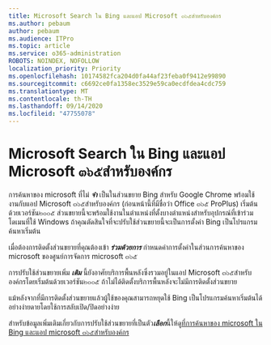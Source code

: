 ```yaml
---
title: Microsoft Search ใน Bing และแอป Microsoft ๓๖๕สำหรับองค์กร
ms.author: pebaum
author: pebaum
ms.audience: ITPro
ms.topic: article
ms.service: o365-administration
ROBOTS: NOINDEX, NOFOLLOW
localization_priority: Priority
ms.openlocfilehash: 10174582fca204d0fa44af23feba0f9412e99890
ms.sourcegitcommit: c6692ce0fa1358ec3529e59ca0ecdfdea4cdc759
ms.translationtype: MT
ms.contentlocale: th-TH
ms.lasthandoff: 09/14/2020
ms.locfileid: "47755078"
---
```

# <a name="microsoft-search-in-bing-and-microsoft-365-apps-for-enterprise"></a>Microsoft Search ใน Bing และแอป Microsoft ๓๖๕สำหรับองค์กร

การค้นหาของ microsoft ที่ไม่ ***จำ*** เป็นในส่วนขยาย Bing สำหรับ Google Chrome พร้อมใช้งานกับแอป Microsoft ๓๖๕สำหรับองค์กร (ก่อนหน้านี้ที่มีชื่อว่า Office ๓๖๕ ProPlus) เริ่มต้นด้วยเวอร์ชัน๒๐๐๕ ส่วนขยายนี้จะพร้อมใช้งานในตำแหน่งที่ตั้งบางตำแหน่งสำหรับอุปกรณ์ที่เข้าร่วมโดเมนที่ใช้ Windows ถ้าคุณตัดสินใจที่จะปรับใช้ส่วนขยายนี้จะเป็นการตั้งค่า Bing เป็นโปรแกรมค้นหาเริ่มต้น

เมื่อต้องการติดตั้งส่วนขยายที่คุณต้องเข้า ***ร่วมด้วยการ*** กำหนดค่าการตั้งค่าในส่วนการค้นหาของ microsoft ของศูนย์การจัดการ microsoft ๓๖๕

การปรับใช้ส่วนขยายเพิ่ม ***เติม*** นี้ยังอาศัยบริการพื้นหลังซึ่งรวมอยู่ในแอป Microsoft ๓๖๕สำหรับองค์กรโดยเริ่มต้นด้วยเวอร์ชัน๒๐๐๕ ถ้าไม่ได้ติดตั้งบริการพื้นหลังจะไม่มีการติดตั้งส่วนขยาย

แม้หลังจากที่มีการติดตั้งส่วนขยายแล้วผู้ใช้ของคุณสามารถหยุดใช้ Bing เป็นโปรแกรมค้นหาเริ่มต้นได้อย่างง่ายดายโดยใช้การสลับเปิด/ปิดอย่างง่าย

สำหรับข้อมูลเพิ่มเติมเกี่ยวกับการปรับใช้ส่วนขยายที่เป็นตัว***เลือก***นี้ให้ดู[ที่การค้นหาของ microsoft ใน Bing และแอป microsoft ๓๖๕สำหรับองค์กร](https://docs.microsoft.com/deployoffice/microsoft-search-bing)